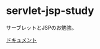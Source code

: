 # servlet-jsp-study
サーブレットとJSPのお勉強。

[ドキュメント](https://docs.oracle.com/javaee/7/tutorial/servlets.htm#BNAFD)
